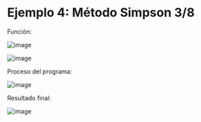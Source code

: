 # Ejemplo 4: Método Simpson 3/8

Función:

![image](https://github.com/22030130/Numerical-Methods-/assets/147437999/19a66c1c-dd6f-418f-8ba2-d3e8a01a8853)

![image](https://github.com/22030130/Numerical-Methods-/assets/147437999/cd0f758b-db51-4f16-9ca0-9cbe0e4cdd4e)

Proceso del programa:

![image](https://github.com/22030130/Numerical-Methods-/assets/147437999/85c3ae7e-afe7-45db-ab40-7bbf4c75241d)

Resultado final:

![image](https://github.com/22030130/Numerical-Methods-/assets/147437999/b2914001-d455-468b-b122-d1d9d26f3dda)



